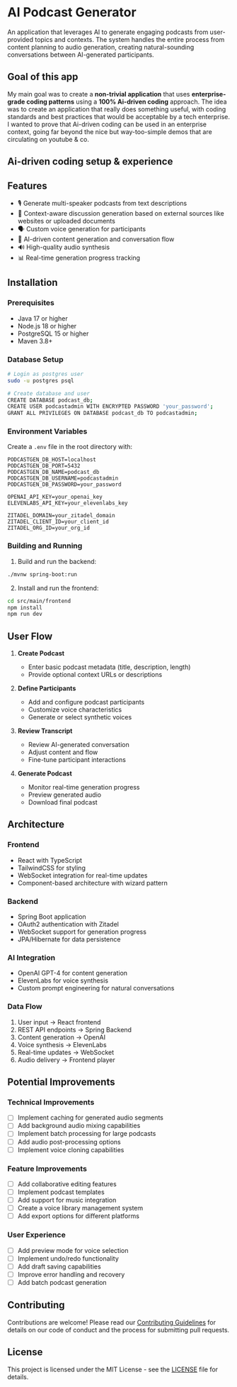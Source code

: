 # AI Podcast Generator

An application that leverages AI to generate engaging podcasts from user-provided topics and contexts. The system handles the entire process from content planning to audio generation, creating natural-sounding conversations between AI-generated participants.

## Goal of this app

My main goal was to create a **non-trivial application** that uses **enterprise-grade coding patterns** using a **100% Ai-driven coding** approach. The idea was to create an application that really does something useful, with coding standards and best practices that would be acceptable by a tech enterprise.  
I wanted to prove that Ai-driven coding can be used in an enterprise context, going far beyond the nice but way-too-simple demos that are circulating on youtube & co.

## Ai-driven coding setup & experience



## Features

- 🎙️ Generate multi-speaker podcasts from text descriptions
- 🎯 Context-aware discussion generation based on external sources like websites or uploaded documents
- 🗣️ Custom voice generation for participants
- 📝 AI-driven content generation and conversation flow
- 🔊 High-quality audio synthesis
- 📊 Real-time generation progress tracking


## Installation

### Prerequisites

- Java 17 or higher
- Node.js 18 or higher
- PostgreSQL 15 or higher
- Maven 3.8+

### Database Setup

```bash
# Login as postgres user
sudo -u postgres psql

# Create database and user
CREATE DATABASE podcast_db;
CREATE USER podcastadmin WITH ENCRYPTED PASSWORD 'your_password';
GRANT ALL PRIVILEGES ON DATABASE podcast_db TO podcastadmin;
```

### Environment Variables

Create a `.env` file in the root directory with:

```properties
PODCASTGEN_DB_HOST=localhost
PODCASTGEN_DB_PORT=5432
PODCASTGEN_DB_NAME=podcast_db
PODCASTGEN_DB_USERNAME=podcastadmin
PODCASTGEN_DB_PASSWORD=your_password

OPENAI_API_KEY=your_openai_key
ELEVENLABS_API_KEY=your_elevenlabs_key

ZITADEL_DOMAIN=your_zitadel_domain
ZITADEL_CLIENT_ID=your_client_id
ZITADEL_ORG_ID=your_org_id
```

### Building and Running

1. Build and run the backend:
```bash
./mvnw spring-boot:run
```

2. Install and run the frontend:
```bash
cd src/main/frontend
npm install
npm run dev
```

## User Flow

1. **Create Podcast**
   - Enter basic podcast metadata (title, description, length)
   - Provide optional context URLs or descriptions

2. **Define Participants**
   - Add and configure podcast participants
   - Customize voice characteristics
   - Generate or select synthetic voices

3. **Review Transcript**
   - Review AI-generated conversation
   - Adjust content and flow
   - Fine-tune participant interactions

4. **Generate Podcast**
   - Monitor real-time generation progress
   - Preview generated audio
   - Download final podcast

## Architecture

### Frontend
- React with TypeScript
- TailwindCSS for styling
- WebSocket integration for real-time updates
- Component-based architecture with wizard pattern

### Backend
- Spring Boot application
- OAuth2 authentication with Zitadel
- WebSocket support for generation progress
- JPA/Hibernate for data persistence

### AI Integration
- OpenAI GPT-4 for content generation
- ElevenLabs for voice synthesis
- Custom prompt engineering for natural conversations

### Data Flow
1. User input → React frontend
2. REST API endpoints → Spring Backend
3. Content generation → OpenAI
4. Voice synthesis → ElevenLabs
5. Real-time updates → WebSocket
6. Audio delivery → Frontend player

## Potential Improvements

### Technical Improvements
- [ ] Implement caching for generated audio segments
- [ ] Add background audio mixing capabilities
- [ ] Implement batch processing for large podcasts
- [ ] Add audio post-processing options
- [ ] Implement voice cloning capabilities

### Feature Improvements
- [ ] Add collaborative editing features
- [ ] Implement podcast templates
- [ ] Add support for music integration
- [ ] Create a voice library management system
- [ ] Add export options for different platforms

### User Experience
- [ ] Add preview mode for voice selection
- [ ] Implement undo/redo functionality
- [ ] Add draft saving capabilities
- [ ] Improve error handling and recovery
- [ ] Add batch podcast generation

## Contributing

Contributions are welcome! Please read our [Contributing Guidelines](CONTRIBUTING.md) for details on our code of conduct and the process for submitting pull requests.

## License

This project is licensed under the MIT License - see the [LICENSE](LICENSE) file for details.
